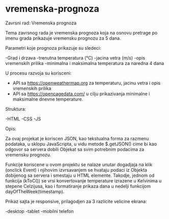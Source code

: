 # vremenska-prognoza


Zavrsni rad:
Vremenska prognoza

Tema zavrsnog rada je vremenska prognoza koja na osnovu pretrage po imenu grada prikazuje vremensku prognozu za 5 dana. 

Parametri koje prognoza prikazuje su sledeci:

-Grad i drzava
-trenutna temperatura (°C) 
-jacina vetra (m/s)
-opis vremenskih prilika 
-minimalna i maksimalna temperatura za naredna 4 dana

U procesu razvoja su korisceni:

- API sa https://openweathermap.org za temperaturu, jacinu vetra i opis vremenskih prilika
- API sa https://opencagedata.com/ u cilju prikazivanja minimalne i maksimalne dnevne temperature.

Struktura:

-HTML
-CSS
-JS

Opis:

Za ovaj projekat je koriscen JSON, kao tekstualna forma za razmenu podataka, u sklopu JavaScripta, u vidu metode $.getJSON() cime bi kao odgovor sa servera dobili Objekat sa svim potrebnim podacima za vremensku prognozu.

Funkcije koriscene u ovom projektu se nalaze unutar dogadjaja na klik (onclick Event) i njihovim izvrsavanjem se hvataju podaci iz Objekta dobijenog sa servera i smestaju u HTML elemente. Takodje, jednom od funkcija (kToC()) se vrsi konvertovanje temperature izrazene u Kelvinima u stepene Celzijusa, kao i formatiranje prikaza dana u nedelji funkcijom dayOfTheWeek(timestamp).

Prikaz sajta je responsive, prilagodjen za 3 razlicite velicine ekrana: 

-desktop 
-tablet 
-mobilni telefon
